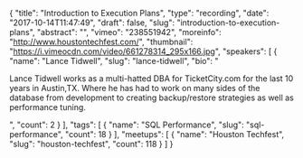 {
  "title": "Introduction to Execution Plans",
  "type": "recording",
  "date": "2017-10-14T11:47:49",
  "draft": false,
  "slug": "introduction-to-execution-plans",
  "abstract": "",
  "vimeo": "238551942",
  "moreinfo": "http://www.houstontechfest.com/",
  "thumbnail": "https://i.vimeocdn.com/video/661278314_295x166.jpg",
  "speakers": [
    {
      "name": "Lance Tidwell",
      "slug": "lance-tidwell",
      "bio": "<p>Lance Tidwell works as a multi-hatted DBA for TicketCity.com for the last 10 years in Austin,TX. Where he has had to work on many sides of the database from development to creating backup/restore strategies as well as performance tuning.</p>",
      "count": 2
    }
  ],
  "tags": [
    {
      "name": "SQL Performance",
      "slug": "sql-performance",
      "count": 18
    }
  ],
  "meetups": [
    {
      "name": "Houston Techfest",
      "slug": "houston-techfest",
      "count": 118
    }
  ]
}